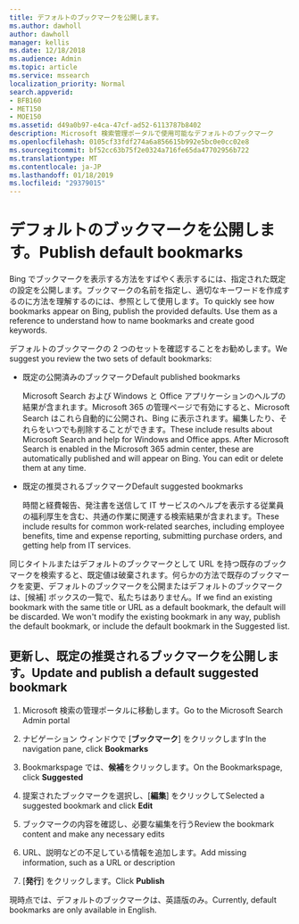 ```yaml
---
title: デフォルトのブックマークを公開します。
ms.author: dawholl
author: dawholl
manager: kellis
ms.date: 12/18/2018
ms.audience: Admin
ms.topic: article
ms.service: mssearch
localization_priority: Normal
search.appverid:
- BFB160
- MET150
- MOE150
ms.assetid: d49a0b97-e4ca-47cf-ad52-6113787b8402
description: Microsoft 検索管理ポータルで使用可能なデフォルトのブックマーク
ms.openlocfilehash: 0105cf33fdf274a6a856615b992e5bc0e0cc02e8
ms.sourcegitcommit: bf52cc63b75f2e0324a716fe65da47702956b722
ms.translationtype: MT
ms.contentlocale: ja-JP
ms.lasthandoff: 01/18/2019
ms.locfileid: "29379015"
---
```

# <a name="publish-default-bookmarks"></a><span data-ttu-id="d9607-103">デフォルトのブックマークを公開します。</span><span class="sxs-lookup"><span data-stu-id="d9607-103">Publish default bookmarks</span></span>

<span data-ttu-id="d9607-p101">Bing でブックマークを表示する方法をすばやく表示するには、指定された既定の設定を公開します。ブックマークの名前を指定し、適切なキーワードを作成するのに方法を理解するのには、参照として使用します。</span><span class="sxs-lookup"><span data-stu-id="d9607-p101">To quickly see how bookmarks appear on Bing, publish the provided defaults. Use them as a reference to understand how to name bookmarks and create good keywords.</span></span>
  
<span data-ttu-id="d9607-106">デフォルトのブックマークの 2 つのセットを確認することをお勧めします。</span><span class="sxs-lookup"><span data-stu-id="d9607-106">We suggest you review the two sets of default bookmarks:</span></span>
  
- <span data-ttu-id="d9607-107">既定の公開済みのブックマーク</span><span class="sxs-lookup"><span data-stu-id="d9607-107">Default published bookmarks</span></span>
    
    <span data-ttu-id="d9607-p102">Microsoft Search および Windows と Office アプリケーションのヘルプの結果が含まれます。Microsoft 365 の管理ページで有効にすると、Microsoft Search はこれら自動的に公開され、Bing に表示されます。編集したり、それらをいつでも削除することができます。</span><span class="sxs-lookup"><span data-stu-id="d9607-p102">These include results about Microsoft Search and help for Windows and Office apps. After Microsoft Search is enabled in the Microsoft 365 admin center, these are automatically published and will appear on Bing. You can edit or delete them at any time.</span></span>
    
- <span data-ttu-id="d9607-111">既定の推奨されるブックマーク</span><span class="sxs-lookup"><span data-stu-id="d9607-111">Default suggested bookmarks</span></span>
    
    <span data-ttu-id="d9607-112">時間と経費報告、発注書を送信して IT サービスのヘルプを表示する従業員の福利厚生を含む、共通の作業に関連する検索結果が含まれます。</span><span class="sxs-lookup"><span data-stu-id="d9607-112">These include results for common work-related searches, including employee benefits, time and expense reporting, submitting purchase orders, and getting help from IT services.</span></span>
    
<span data-ttu-id="d9607-p103">同じタイトルまたはデフォルトのブックマークとして URL を持つ既存のブックマークを検索すると、既定値は破棄されます。何らかの方法で既存のブックマークを変更、デフォルトのブックマークを公開またはデフォルトのブックマークは、[候補] ボックスの一覧で、私たちはありません。</span><span class="sxs-lookup"><span data-stu-id="d9607-p103">If we find an existing bookmark with the same title or URL as a default bookmark, the default will be discarded. We won't modify the existing bookmark in any way, publish the default bookmark, or include the default bookmark in the Suggested list.</span></span>
  
## <a name="update-and-publish-a-default-suggested-bookmark"></a><span data-ttu-id="d9607-115">更新し、既定の推奨されるブックマークを公開します。</span><span class="sxs-lookup"><span data-stu-id="d9607-115">Update and publish a default suggested bookmark</span></span>

1. <span data-ttu-id="d9607-116">Microsoft 検索の管理ポータルに移動します。</span><span class="sxs-lookup"><span data-stu-id="d9607-116">Go to the Microsoft Search Admin portal</span></span>
    
2. <span data-ttu-id="d9607-117">ナビゲーション ウィンドウで [**ブックマーク**] をクリックします</span><span class="sxs-lookup"><span data-stu-id="d9607-117">In the navigation pane, click **Bookmarks**</span></span>
    
3. <span data-ttu-id="d9607-118">Bookmarkspage では、**候補**をクリックします。</span><span class="sxs-lookup"><span data-stu-id="d9607-118">On the Bookmarkspage, click **Suggested**</span></span>
    
4. <span data-ttu-id="d9607-119">提案されたブックマークを選択し、[**編集**] をクリックして</span><span class="sxs-lookup"><span data-stu-id="d9607-119">Selected a suggested bookmark and click **Edit**</span></span>
    
5. <span data-ttu-id="d9607-120">ブックマークの内容を確認し、必要な編集を行う</span><span class="sxs-lookup"><span data-stu-id="d9607-120">Review the bookmark content and make any necessary edits</span></span>
    
6. <span data-ttu-id="d9607-121">URL、説明などの不足している情報を追加します。</span><span class="sxs-lookup"><span data-stu-id="d9607-121">Add missing information, such as a URL or description</span></span>
    
7. <span data-ttu-id="d9607-122">[**発行**] をクリックします。</span><span class="sxs-lookup"><span data-stu-id="d9607-122">Click **Publish**</span></span>
    
<span data-ttu-id="d9607-123">現時点では、デフォルトのブックマークは、英語版のみ。</span><span class="sxs-lookup"><span data-stu-id="d9607-123">Currently, default bookmarks are only available in English.</span></span> 

  

